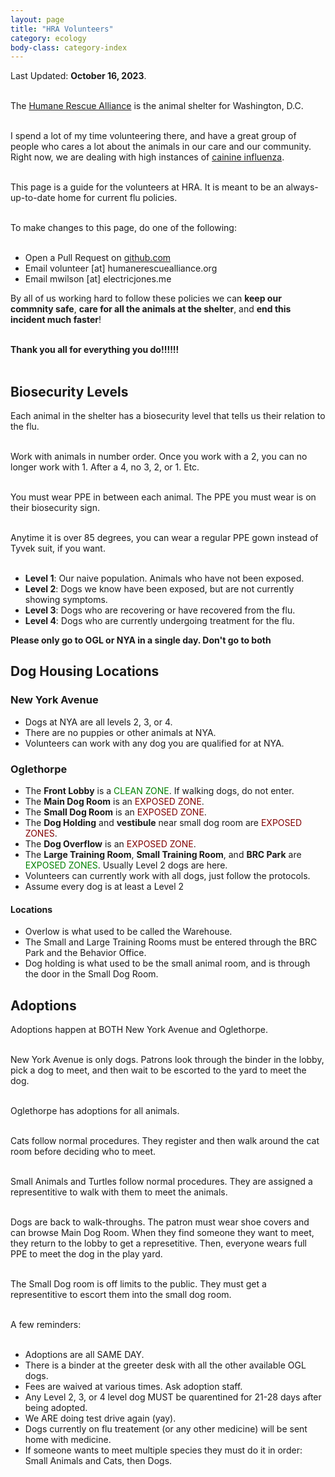 ```yaml
---
layout: page
title: "HRA Volunteers"
category: ecology
body-class: category-index
---
```

Last Updated: **October 16, 2023**.
<br /><br />

The [Humane Rescue Alliance](http://humanerescuealliance.org) is the animal shelter for Washington, D.C.
<br /><br />

I spend a lot of my time volunteering there, and have a great group of people who cares a lot about the animals in our care and our community.
Right now, we are dealing with high instances of [cainine influenza](https://www.humanerescuealliance.org/blog/posts/what-you-need-to-know-about-canine-influenza).
<br /><br />

This page is a guide for the volunteers at HRA. It is meant to be an always-up-to-date home for current flu policies.
<br /><br />

To make changes to this page, do one of the following:
<br /><br />
- Open a Pull Request on [github.com](https://github.com/electricjones/electricjones.github.io)
- Email volunteer [at] humanerescuealliance.org
- Email mwilson [at] electricjones.me

By all of us working hard to follow these policies we can **keep our commnity safe**, **care for all the animals at the shelter**, and **end this incident much faster**!
<br /><br />

**Thank you all for everything you do!!!!!!**
<br /><br />

## Biosecurity Levels
Each animal in the shelter has a biosecurity level that tells us their relation to the flu.
<br /><br />

Work with animals in number order. Once you work with a 2, you can no longer work with 1.
After a 4, no 3, 2, or 1. Etc.
<br /><br />

You must wear PPE in between each animal. The PPE you must wear is on their biosecurity sign.
<br /><br />

Anytime it is over 85 degrees, you can wear a regular PPE gown instead of Tyvek suit, if you want.
<br /><br />

- **Level 1**: Our naive population. Animals who have not been exposed.
- **Level 2**: Dogs we know have been exposed, but are not currently showing symptoms.
- **Level 3**: Dogs who are recovering or have recovered from the flu.
- **Level 4**: Dogs who are currently undergoing treatment for the flu.

**Please only go to OGL or NYA in a single day. Don't go to both**

## Dog Housing Locations
### New York Avenue
- Dogs at NYA are all levels 2, 3, or 4.
- There are no puppies or other animals at NYA.
- Volunteers can work with any dog you are qualified for at NYA.

### Oglethorpe
- The **Front Lobby** is a <span style="color: green">CLEAN ZONE</span>. If walking dogs, do not enter.
- The **Main Dog Room** is an <span style="color: maroon">EXPOSED ZONE</span>.
- The **Small Dog Room** is an <span style="color: maroon">EXPOSED ZONE</span>.
- The **Dog Holding** and **vestibule** near small dog room are <span style="color: maroon">EXPOSED ZONES</span>.
- The **Dog Overflow** is an <span style="color: maroon">EXPOSED ZONE</span>.
- The **Large Training Room**, **Small Training Room**, and **BRC Park** are <span style="color: green">EXPOSED ZONES</span>. Usually Level 2 dogs are here. 
- Volunteers can currently work with all dogs, just follow the protocols.
- Assume every dog is at least a Level 2

#### Locations
- Overlow is what used to be called the Warehouse. 
- The Small and Large Training Rooms must be entered through the BRC Park and the Behavior Office.
- Dog holding is what used to be the small animal room, and is through the door in the Small Dog Room.

## Adoptions
Adoptions happen at BOTH New York Avenue and Oglethorpe.
<br /><br />

New York Avenue is only dogs. Patrons look through the binder in the lobby, pick a dog to meet, and then wait to be escorted to the yard to meet the dog.
<br /><br />

Oglethorpe has adoptions for all animals.
<br /><br />

Cats follow normal procedures. They register and then walk around the cat room before deciding who to meet.
<br /><br />

Small Animals and Turtles follow normal procedures. They are assigned a representitive to walk with them to meet the animals.
<br /><br />

Dogs are back to walk-throughs. The patron must wear shoe covers and can browse Main Dog Room. 
When they find someone they want to meet, they return to the lobby to get a represetitive. 
Then, everyone wears full PPE to meet the dog in the play yard.
<br /><br />

The Small Dog room is off limits to the public. They must get a representitive to escort them into the small dog room.
<br /><br />

A few reminders:
<br /><br />
- Adoptions are all SAME DAY.
- There is a binder at the greeter desk with all the other available OGL dogs.
- Fees are waived at various times. Ask adoption staff.
- Any Level 2, 3, or 4 level dog MUST be quarentined for 21-28 days after being adopted.
- We ARE doing test drive again (yay).
- Dogs currently on flu treatement (or any other medicine) will be sent home with medicine.
- If someone wants to meet multiple species they must do it in order: Small Animals and Cats, then Dogs.

